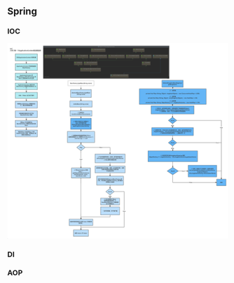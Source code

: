 ## Spring

### IOC

![image-20220329191308663](resources/image-20220329191308663.png)

### DI

### AOP
